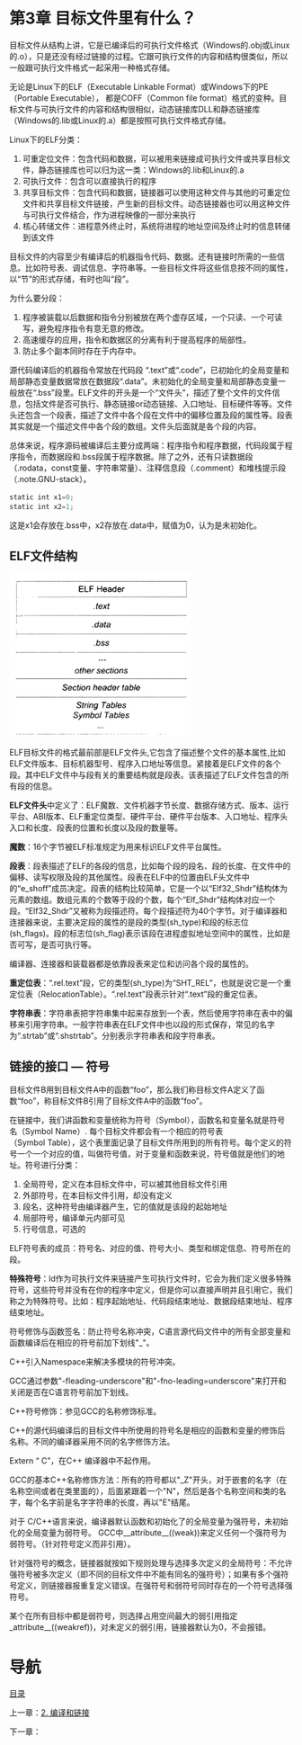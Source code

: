 # 第3章 目标文件里有什么？

目标文件从结构上讲，它是已编译后的可执行文件格式（Windows的.obj或Linux的.o），只是还没有经过链接的过程。它跟可执行文件的内容和结构很类似，所以一般跟可执行文件格式一起采用一种格式存储。

无论是Linux下的ELF（Executable Linkable Format）或Windows下的PE（Portable Executable）， 都是COFF（Common file format）格式的变种。目标文件与可执行文件的内容和结构很相似，动态链接库DLL和静态链接库（Windows的.lib或Linux的.a）都是按照可执行文件格式存储。

Linux下的ELF分类：

1. 可重定位文件：包含代码和数据，可以被用来链接成可执行文件或共享目标文件，静态链接库也可以归为这一类：Windows的.lib和Linux的.a
2. 可执行文件：包含可以直接执行的程序
3. 共享目标文件：包含代码和数据，链接器可以使用这种文件与其他的可重定位文件和共享目标文件链接，产生新的目标文件。动态链接器也可以用这种文件与可执行文件结合，作为进程映像的一部分来执行
4. 核心转储文件：进程意外终止时，系统将进程的地址空间及终止时的信息转储到该文件

目标文件的内容至少有编译后的机器指令代码、数据。还有链接时所需的一些信息。比如符号表、调试信息、字符串等。一些目标文件将这些信息按不同的属性，以“节”的形式存储，有时也叫“段”。

为什么要分段：    
1. 程序被装载以后数据和指令分别被放在两个虚存区域，一个只读、一个可读写，避免程序指令有意无意的修改。
2. 高速缓存的应用，指令和数据区的分离有利于提高程序的局部性。
3. 防止多个副本同时存在于内存中。

源代码编译后的机器指令常放在代码段 “.text”或“.code”，已初始化的全局变量和局部静态变量数据常放在数据段“.data”。未初始化的全局变量和局部静态变量一般放在“.bss”段里。ELF文件的开头是一个“文件头”，描述了整个文件的文件信息，包括文件是否可执行、静态链接or动态链接、入口地址、目标硬件等等。文件头还包含一个段表，描述了文件中各个段在文件中的偏移位置及段的属性等。段表其实就是一个描述文件中各个段的数组。文件头后面就是各个段的内容。

总体来说，程序源码被编译后主要分成两端：程序指令和程序数据，代码段属于程序指令，而数据段和.bss段属于程序数据。除了之外，还有只读数据段（.rodata，const变量、字符串常量）、注释信息段（.comment）和堆栈提示段（.note.GNU-stack）。

```c
static int x1=0;
static int x2=1; 
```
这是x1会存放在.bss中，x2存放在.data中，赋值为0，认为是未初始化。

## ELF文件结构

![](img/chap3/img0.png)

ELF目标文件的格式最前部是ELF文件头,它包含了描述整个文件的基本属性,比如ELF文件版本、目标机器型号、程序入口地址等信息。紧接着是ELF文件的各个段。其中ELF文件中与段有关的重要结构就是段表。该表描述了ELF文件包含的所有段的信息。

**ELF文件头**中定义了：ELF魔数、文件机器字节长度、数据存储方式、版本、运行平台、ABI版本、ELF重定位类型、硬件平台、硬件平台版本、入口地址、程序头入口和长度、段表的位置和长度以及段的数量等。

**魔数**：16个字节被ELF标准规定为用来标识ELF文件平台属性。

**段表**：段表描述了ELF的各段的信息，比如每个段的段名、段的长度、在文件中的偏移、读写权限及段的其他属性。段表在ELF中的位置由ELF头文件中的“e_shoff”成员决定。段表的结构比较简单，它是一个以“Elf32_Shdr”结构体为元素的数组。数组元素的个数等于段的个数，每个“Elf_Shdr”结构体对应一个段。“Elf32_Shdr”又被称为段描述符。每个段描述符为40个字节。对于编译器和连接器来说，主要决定段的属性的是段的类型(sh_type)和段的标志位(sh_flags)。段的标志位(sh_flag)表示该段在进程虚拟地址空间中的属性，比如是否可写，是否可执行等。

编译器、连接器和装载器都是依靠段表来定位和访问各个段的属性的。

**重定位表**：“.rel.text”段，它的类型(sh_type)为“SHT_REL”，也就是说它是一个重定位表（RelocationTable）。“.rel.text”段表示针对“.text”段的重定位表。

**字符串表**：字符串表把字符串集中起来存放到一个表，然后使用字符串在表中的偏移来引用字符串。一般字符串表在ELF文件中也以段的形式保存，常见的名字为“.strtab”或“.shstrtab”。分别表示字符串表和段字符串表。

## 链接的接口 — 符号

目标文件B用到目标文件A中的函数“foo”，那么我们称目标文件A定义了函数“foo”，称目标文件B引用了目标文件A中的函数“foo”。

在链接中，我们讲函数和变量统称为符号（Symbol），函数名和变量名就是符号名（Symbol Name）.
每个目标文件都会有一个相应的符号表（Symbol Table），这个表里面记录了目标文件所用到的所有符号。每个定义的符号一个一个对应的值，叫做符号值，对于变量和函数来说，符号值就是他们的地址。符号进行分类：

1. 全局符号，定义在本目标文件中，可以被其他目标文件引用
2. 外部符号，在本目标文件引用，却没有定义
3. 段名，这种符号由编译器产生，它的值就是该段的起始地址
4. 局部符号，编译单元内部可见
5. 行号信息，可选的

ELF符号表的成员：符号名、对应的值、符号大小、类型和绑定信息、符号所在的段。

**特殊符号**：ld作为可执行文件来链接产生可执行文件时，它会为我们定义很多特殊符号，这些符号并没有在你的程序中定义，但是你可以直接声明并且引用它，我们称之为特殊符号。比如：程序起始地址、代码段结束地址、数据段结束地址、程序结束地址。

符号修饰与函数签名：防止符号名称冲突，C语言源代码文件中的所有全部变量和函数编译后在相应的符号前加下划线"_"。

C++引入Namespace来解决多模块的符号冲突。

GCC通过参数"-fleading-underscore"和"-fno-leading=underscore"来打开和关闭是否在C语言符号前加下划线。

C++符号修饰：参见GCC的名称修饰标准。

C++的源代码编译后的目标文件中所使用的符号名是相应的函数和变量的修饰后名称。不同的编译器采用不同的名字修饰方法。

Extern “ C”，在C++ 编译器中不起作用。

GCC的基本C++名称修饰方法：所有的符号都以"_Z"开头，对于嵌套的名字（在名称空间或者在类里面的），后面紧跟着一个"N"，然后是各个名称空间和类的名字，每个名字前是名字字符串的长度，再以"E"结尾。

对于 C/C++语言来说，编译器默认函数和初始化了的全局变量为强符号，未初始化的全局变量为弱符号。 GCC中__attribute__((weak))来定义任何一个强符号为弱符号。（针对符号定义而非引用）。

针对强符号的概念，链接器就按如下规则处理与选择多次定义的全局符号：不允许强符号被多次定义（即不同的目标文件中不能有同名的强符号）；如果有多个强符号定义，则链接器报重复定义错误。在强符号和弱符号同时存在的一个符号选择强符号。

某个在所有目标中都是弱符号，则选择占用空间最大的弱引用指定_attribute__((weakref))，对未定义的弱引用，链接器默认为0，不会报错。

# 导航

[目录](README.md)

上一章：[2. 编译和链接](2. 编译和链接.md)

下一章：
